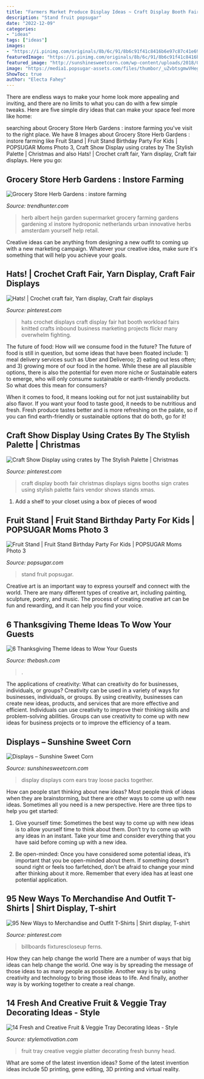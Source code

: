 ```yaml
---
title: "Farmers Market Produce Display Ideas ~ Craft Display Booth Fair Christmas Displays Signs Booths Sign Crates Using Stylish Palette Fairs Vendor Shows Stands Xmas"
description: "Stand fruit popsugar"
date: "2022-12-09"
categories:
- "ideas"
tags: ["ideas"]
images:
- "https://i.pinimg.com/originals/8b/6c/91/8b6c91f41c8416b6e97c87c41e69e001.png"
featuredImage: "https://i.pinimg.com/originals/8b/6c/91/8b6c91f41c8416b6e97c87c41e69e001.png"
featured_image: "http://sunshinesweetcorn.com/wp-content/uploads/2018/03/display_c.jpg"
image: "https://media1.popsugar-assets.com/files/thumbor/_uZvbtsgmwVHegORWUlRDJgyXkk/fit-in/728xorig/filters:format_auto-!!-:strip_icc-!!-/2013/08/05/913/n/1922664/ec3a85233c4f55ee_Unknown-2/i/Fruit-Stand.jpeg"
ShowToc: true
author: "Electa Fahey"
---
```



There are endless ways to make your home look more appealing and inviting, and there are no limits to what you can do with a few simple tweaks. Here are five simple diry ideas that can make your space feel more like home:

	

		
searching about Grocery Store Herb Gardens : instore farming you've visit to the right place. We have 8 Images about Grocery Store Herb Gardens : instore farming like Fruit Stand | Fruit Stand Birthday Party For Kids | POPSUGAR Moms Photo 3, Craft Show Display using crates by The Stylish Palette | Christmas and also Hats! | Crochet craft fair, Yarn display, Craft fair displays. Here you go:
		
    
## Grocery Store Herb Gardens : Instore Farming

<img loading=lazy src="http://cdn.trendhunterstatic.com/thumbs/instore-farming.jpeg" onerror="this.onerror=null;this.src='https://tse4.mm.bing.net/th?id=OIP.kSK1ANd8kluXchbnwY1iUgHaFj&amp;pid=15.1';" alt="Grocery Store Herb Gardens : instore farming">

_Source: trendhunter.com_

>herb albert heijn garden supermarket grocery farming gardens gardening xl instore hydroponic netherlands urban innovative herbs amsterdam yourself help retail. 

	

Creative ideas can be anything from designing a new outfit to coming up with a new marketing campaign. Whatever your creative idea, make sure it's something that will help you achieve your goals.

    
## Hats! | Crochet Craft Fair, Yarn Display, Craft Fair Displays

<img loading=lazy src="https://i.pinimg.com/originals/21/e2/86/21e286e2c4b091ffda87a69747a08eba.jpg" onerror="this.onerror=null;this.src='https://tse4.mm.bing.net/th?id=OIP.6-V2r_4iW8Ej9MlRC8TOjwHaK-&amp;pid=15.1';" alt="Hats! | Crochet craft fair, Yarn display, Craft fair displays">

_Source: pinterest.com_

>hats crochet displays craft display fair hat booth workload fairs knitted crafts inbound business marketing projects flickr many overwhelm fighting. 

	

The future of food: How will we consume food in the future?
The future of food is still in question, but some ideas that have been floated include: 1) meal delivery services such as Uber and Deliveroo; 2) eating out less often; and 3) growing more of our food in the home. 
While these are all plausible options, there is also the potential for even more niche or Sustainable eaters to emerge, who will only consume sustainable or earth-friendly products. So what does this mean for consumers? 

When it comes to food, it means looking out for not just sustainability but also flavor. If you want your food to taste good, it needs to be nutritious and fresh. Fresh produce tastes better and is more refreshing on the palate, so if you can find earth-friendly or sustainable options that do both, go for it!

    
## Craft Show Display Using Crates By The Stylish Palette | Christmas

<img loading=lazy src="https://i.pinimg.com/originals/8b/6c/91/8b6c91f41c8416b6e97c87c41e69e001.png" onerror="this.onerror=null;this.src='https://tse1.mm.bing.net/th?id=OIP.q5trUrj7ywoOFWiUCiHGUwHaNd&amp;pid=15.1';" alt="Craft Show Display using crates by The Stylish Palette | Christmas">

_Source: pinterest.com_

>craft display booth fair christmas displays signs booths sign crates using stylish palette fairs vendor shows stands xmas. 

	

1. Add a shelf to your closet using a box of pieces of wood 

    
## Fruit Stand | Fruit Stand Birthday Party For Kids | POPSUGAR Moms Photo 3

<img loading=lazy src="https://media1.popsugar-assets.com/files/thumbor/_uZvbtsgmwVHegORWUlRDJgyXkk/fit-in/728xorig/filters:format_auto-!!-:strip_icc-!!-/2013/08/05/913/n/1922664/ec3a85233c4f55ee_Unknown-2/i/Fruit-Stand.jpeg" onerror="this.onerror=null;this.src='https://tse4.mm.bing.net/th?id=OIP.-LLb0V8FZnWbgLagQLRj0AHaLH&amp;pid=15.1';" alt="Fruit Stand | Fruit Stand Birthday Party For Kids | POPSUGAR Moms Photo 3">

_Source: popsugar.com_

>stand fruit popsugar. 

	

Creative art is an important way to express yourself and connect with the world. There are many different types of creative art, including painting, sculpture, poetry, and music. The process of creating creative art can be fun and rewarding, and it can help you find your voice.

    
## 6 Thanksgiving Theme Ideas To Wow Your Guests

<img loading=lazy src="https://media-api.xogrp.com/images/2fbdd575-c2cc-4067-8dd8-0eb254ae44c6" onerror="this.onerror=null;this.src='https://tse1.mm.bing.net/th?id=OIP.wz8cSxSFOGIydrotML-BGAHaJ3&amp;pid=15.1';" alt="6 Thanksgiving Theme Ideas to Wow Your Guests">

_Source: thebash.com_

>. 

	

The applications of creativity: What can creativity do for businesses, individuals, or groups?
Creativity can be used in a variety of ways for businesses, individuals, or groups. By using creativity, businesses can create new ideas, products, and services that are more effective and efficient. Individuals can use creativity to improve their thinking skills and problem-solving abilities. Groups can use creativity to come up with new ideas for business projects or to improve the efficiency of a team.

    
## Displays – Sunshine Sweet Corn

<img loading=lazy src="http://sunshinesweetcorn.com/wp-content/uploads/2018/03/display_c.jpg" onerror="this.onerror=null;this.src='https://tse2.mm.bing.net/th?id=OIP.uZ1-Rps1MrcjAA2BRXtzbwHaE8&amp;pid=15.1';" alt="Displays – Sunshine Sweet Corn">

_Source: sunshinesweetcorn.com_

>display displays corn ears tray loose packs together. 

	

How can people start thinking about new ideas?
Most people think of ideas when they are brainstorming, but there are other ways to come up with new ideas. Sometimes all you need is a new perspective. Here are three tips to help you get started: 
1. Give yourself time: Sometimes the best way to come up with new ideas is to allow yourself time to think about them. Don’t try to come up with any ideas in an instant. Take your time and consider everything that you have said before coming up with a new idea. 

2. Be open-minded: Once you have considered some potential ideas, it’s important that you be open-minded about them. If something doesn’t sound right or feels too farfetched, don’t be afraid to change your mind after thinking about it more. Remember that every idea has at least one potential application.

    
## 95 New Ways To Merchandise And Outfit T-Shirts | Shirt Display, T-shirt

<img loading=lazy src="https://i.pinimg.com/736x/cf/19/3a/cf193a1ed9b7a258dc72add3a649927e.jpg" onerror="this.onerror=null;this.src='https://tse1.mm.bing.net/th?id=OIP._8vNlM9ecqETEhfQDy2CrQAAAA&amp;pid=15.1';" alt="95 New Ways to Merchandise and Outfit T-Shirts | Shirt display, T-shirt">

_Source: pinterest.com_

>billboards fixturescloseup ferns. 

	

How they can help change the world
There are a number of ways that big ideas can help change the world. One way is by spreading the message of those ideas to as many people as possible. Another way is by using creativity and technology to bring those ideas to life. And finally, another way is by working together to create a real change.

    
## 14 Fresh And Creative Fruit &amp; Veggie Tray Decorating Ideas - Style

<img loading=lazy src="http://www.nobiggie.net/wp-content/uploads/2016/07/Bunny-Head-Fruit-Platter.jpg" onerror="this.onerror=null;this.src='https://tse1.mm.bing.net/th?id=OIP.XZ8zUHbOraBJfVj8W0jqhwHaKi&amp;pid=15.1';" alt="14 Fresh and Creative Fruit &amp; Veggie Tray Decorating Ideas - Style">

_Source: stylemotivation.com_

>fruit tray creative veggie platter decorating fresh bunny head. 

	

What are some of the latest invention ideas?
Some of the latest invention ideas include 5D printing, gene editing, 3D printing and virtual reality.

